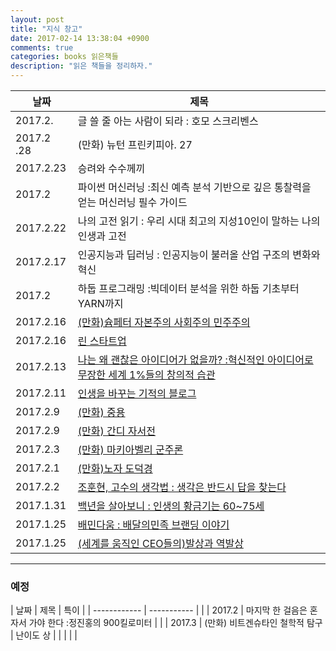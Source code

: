 ```yaml
---
layout: post
title: "지식 창고"
date: 2017-02-14 13:38:04 +0900
comments: true
categories: books 읽은책들
description: "읽은 책들을 정리하자."
---
```



|         날짜 | 제목                                                                                                                                                                                                        |
| ------------ | -----------                                                                                                                                                                                                 |
|      2017.2. | 글 쓸 줄 아는 사람이 되라 : 호모 스크리벤스                                                                                                                                                                 |
|   2017.2 .28 | (만화) 뉴턴 프린키피아. 27                                                                                                                                                                                  |
|    2017.2.23 | 승려와 수수께끼                                                                                                                                                                                             |
|       2017.2 | 파이썬 머신러닝 :최신 예측 분석 기반으로 깊은 통찰력을 얻는 머신러닝 필수 가이드                                                                                                                            |
|    2017.2.22 | 나의 고전 읽기 : 우리 시대 최고의 지성10인이 말하는 나의 인생과 고전	                                                                                                                                |
|    2017.2.17 | 인공지능과 딥러닝 : 인공지능이 불러올 산업 구조의 변화와 혁신	                                                                                                                                       |
|       2017.2 | 하둡 프로그래밍 :빅데이터 분석을 위한 하둡 기초부터 YARN까지                                                                                                                                                |
|    2017.2.16 | [(만화)슘페터 자본주의 사회주의 민주주의](http://www.kyobobook.co.kr/product/detailViewKor.laf?mallGb=KOR&ejkGb=KOR&orderClick=LEB&barcode=9788934934097)                                                   |
|    2017.2.16 | [린 스타트업](http://www.kyobobook.co.kr/product/detailViewKor.laf?ejkGb=KOR&mallGb=KOR&barcode=9788966260577&orderClick=LAH&Kc=)                                                                           |
|    2017.2.13 | [나는 왜 괜찮은 아이디어가 없을까? :혁신적인 아이디어로 무장한 세계 1%들의 창의적 습관](http://www.kyobobook.co.kr/product/detailViewKor.laf?ejkGb=KOR&mallGb=KOR&barcode=9791186805329&orderClick=LAH&Kc=) |
|    2017.2.11 | [인생을 바꾸는 기적의 블로그](http://www.kyobobook.co.kr/product/detailViewKor.laf?ejkGb=KOR&mallGb=KOR&barcode=9788997585823&orderClick=LAH&Kc=)                                                           |
|     2017.2.9 | [(만화) 중용](http://www.kyobobook.co.kr/product/detailViewKor.laf?ejkGb=KOR&mallGb=KOR&barcode=9788934934073&orderClick=LAH&Kc=)                                                                           |
|     2017.2.9 | [(만화) 간디 자서전](http://www.kyobobook.co.kr/search/SearchKorbookMain.jsp)                                                                                                                               |
|     2017.2.3 | [(만화) 마키아벨리 군주론](http://www.kyobobook.co.kr/product/detailViewKor.laf?barcode=9788934926726)                                                                                                      |
|     2017.2.1 | [(만화)노자 도덕경](http://www.kyobobook.co.kr/product/detailViewKor.laf?barcode=9788934927259)                                                                                                             |
|     2017.2.2 | [조훈현, 고수의 생각법 : 생각은 반드시 답을 찾는다](http://www.kyobobook.co.kr/product/detailViewKor.laf?ejkGb=KOR&mallGb=KOR&barcode=9791186560020&orderClick=LAH&Kc=)                                     |
|    2017.1.31 | [백년을 살아보니 : 인생의 황금기는 60~75세](http://www.kyobobook.co.kr/product/detailViewKor.laf?ejkGb=KOR&mallGb=KOR&barcode=9791185716435&orderClick=LAH&Kc=)                                             |
|    2017.1.25 | [배민다움 : 배달의민족 브랜딩 이야기](http://www.kyobobook.co.kr/product/detailViewKor.laf?ejkGb=KOR&mallGb=KOR&barcode=9791187289081&orderClick=LAH&Kc=)                                                   |
|    2017.1.25 | [(세계를 움직인 CEO들의)발상과 역발상](http://www.kyobobook.co.kr/product/detailViewKor.laf?ejkGb=KOR&mallGb=KOR&barcode=9788990522535&orderClick=LAH&Kc=)                                                  |

---
###  예정 ###

|         날짜 | 제목                                                            | 특이      |
| ------------ | -----------                                                     |           |
|       2017.2 | 마지막 한 걸음은 혼자서 가야 한다 :정진홍의 900킬로미터	 |           |
|       2017.3 | (만화) 비트겐슈타인 철학적 탐구                                 | 난이도 상 |
|              |                                                                 |           |


